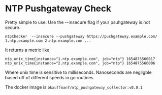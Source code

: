 # NTP Pushgateway Check

Pretty simple to use. Use the  --insecure flag if your psuhgateway is not secure.

```
ntpChecker  --insecure --pushgateway https://pushgateway.example.com/  1.ntp.example.com 2.ntp.example.com ...
```
It returns a metric like 
```
ntp_unix_time{instance="1.ntp.example.com", job="ntp"} 1654875566017
ntp_unix_time{instance="2.ntp.example.com", job="ntp"} 1654875566006
```
Where unix time is sensitive to milliseconds. Nanoseconds are negligble based off of different speeds in go routines.

The docker image is `bkauffman7/ntp_pushgateway_collector:v0.0.1`